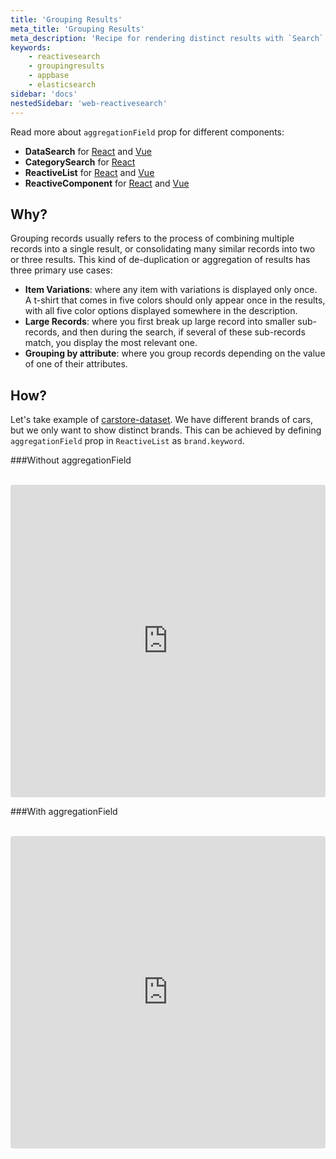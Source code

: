 ```yaml
---
title: 'Grouping Results'
meta_title: 'Grouping Results'
meta_description: 'Recipe for rendering distinct results with `Search`, `Result` and `Reactive` components using the `render` prop.'
keywords:
    - reactivesearch
    - groupingresults
    - appbase
    - elasticsearch
sidebar: 'docs'
nestedSidebar: 'web-reactivesearch'
---
```


Read more about `aggregationField` prop for different components:

-   **DataSearch** for [React](/docs/reactivesearch/v3/search/datasearch/#props) and [Vue](/docs/reactivesearch/vue/search/DataSearch#props)
-   **CategorySearch** for [React](/docs/reactivesearch/v3/search/categorysearch/#props)
-   **ReactiveList** for [React](/docs/reactivesearch/v3/result/reactivelist#props) and [Vue](/docs/reactivesearch/vue/result/ReactiveList#props)
-   **ReactiveComponent** for [React](/docs/reactivesearch/v3/advanced/reactivecomponent#props) and [Vue](/docs/reactivesearch/vue/advanced/ReactiveComponent#props)

## Why?

Grouping records usually refers to the process of combining multiple records into a single result, or consolidating many similar records into two or three results. This kind of de-duplication or aggregation of results has three primary use cases:

-   **Item Variations**: where any item with variations is displayed only once. A t-shirt that comes in five colors should only appear once in the results, with all five color options displayed somewhere in the description.
-   **Large Records**: where you first break up large record into smaller sub-records, and then during the search, if several of these sub-records match, you display the most relevant one.
-   **Grouping by attribute**: where you group records depending on the value of one of their attributes.

<!-- TODO: examples won't work unless @appbaseio/reactivecore is updated -->
## How?

Let's take example of [carstore-dataset](https://dejavu.appbase.io/?appname=carstore-dataset-latest&url=https://B86d2y2OE:4fecb2c5-5c5f-49e5-9e0b-0faba74597c6@scalr.api.appbase.io&mode=view). We have different brands of cars, but we only want to show distinct brands.
This can be achieved by defining `aggregationField` prop in `ReactiveList` as `brand.keyword`.

###Without aggregationField

<br />

<iframe src="https://codesandbox.io/embed/github/appbaseio/reactivesearch/tree/2a31d9aef9f299c33dc1e3d7fc3b7a914e435600/packages/web/examples/DataSearchWithAggregation" style="width:100%; height:500px; border:0; border-radius: 4px; overflow:hidden;" sandbox="allow-modals allow-forms allow-popups allow-scripts allow-same-origin"></iframe>

###With aggregationField

<br />

<iframe src="https://codesandbox.io/embed/github/appbaseio/reactivesearch/tree/2a31d9aef9f299c33dc1e3d7fc3b7a914e435600/packages/web/examples/ReactiveListWithAggregation" style="width:100%; height:500px; border:0; border-radius: 4px; overflow:hidden;" sandbox="allow-modals allow-forms allow-popups allow-scripts allow-same-origin"></iframe>
